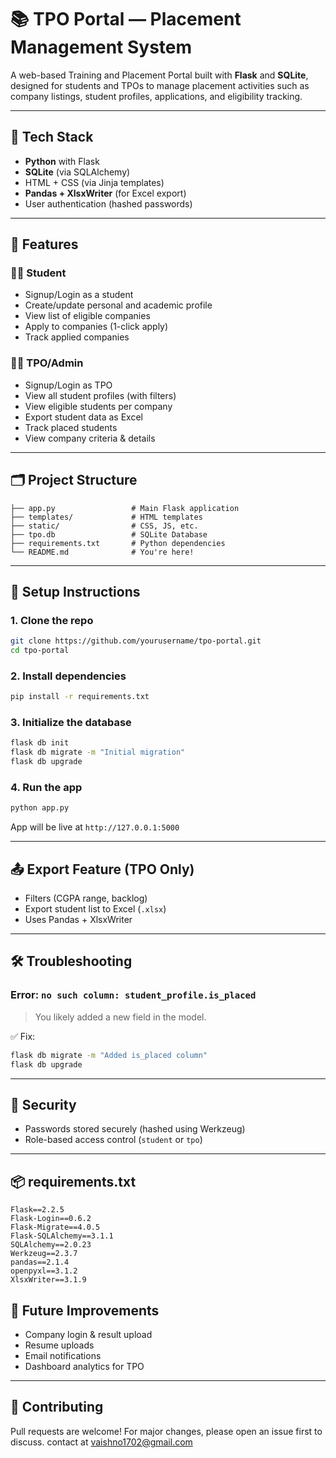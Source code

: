 
# 📚 TPO Portal — Placement Management System

A web-based Training and Placement Portal built with **Flask** and **SQLite**, designed for students and TPOs to manage placement activities such as company listings, student profiles, applications, and eligibility tracking.

---

## 🧰 Tech Stack

- **Python** with Flask
- **SQLite** (via SQLAlchemy)
- HTML + CSS (via Jinja templates)
- **Pandas + XlsxWriter** (for Excel export)
- User authentication (hashed passwords)

---

## 🔧 Features

### 👨‍🎓 Student
- Signup/Login as a student
- Create/update personal and academic profile
- View list of eligible companies
- Apply to companies (1-click apply)
- Track applied companies

### 🧑‍💼 TPO/Admin
- Signup/Login as TPO
- View all student profiles (with filters)
- View eligible students per company
- Export student data as Excel
- Track placed students
- View company criteria & details

---

## 🗂 Project Structure

```
├── app.py                 # Main Flask application
├── templates/             # HTML templates
├── static/                # CSS, JS, etc.
├── tpo.db                 # SQLite Database
├── requirements.txt       # Python dependencies
└── README.md              # You're here!
```

---

## 💾 Setup Instructions

### 1. Clone the repo

```bash
git clone https://github.com/yourusername/tpo-portal.git
cd tpo-portal
```

### 2. Install dependencies

```bash
pip install -r requirements.txt
```

### 3. Initialize the database

```bash
flask db init
flask db migrate -m "Initial migration"
flask db upgrade
```

### 4. Run the app

```bash
python app.py
```

App will be live at `http://127.0.0.1:5000`

---

## 📤 Export Feature (TPO Only)

- Filters (CGPA range, backlog)
- Export student list to Excel (`.xlsx`)
- Uses Pandas + XlsxWriter

---

## 🛠 Troubleshooting

### Error: `no such column: student_profile.is_placed`

> You likely added a new field in the model.

✅ Fix:
```bash
flask db migrate -m "Added is_placed column"
flask db upgrade
```

---

## 🔐 Security

- Passwords stored securely (hashed using Werkzeug)
- Role-based access control (`student` or `tpo`)

---

## 📦 requirements.txt

```
Flask==2.2.5
Flask-Login==0.6.2
Flask-Migrate==4.0.5
Flask-SQLAlchemy==3.1.1
SQLAlchemy==2.0.23
Werkzeug==2.3.7
pandas==2.1.4
openpyxl==3.1.2
XlsxWriter==3.1.9
```



## 🧠 Future Improvements

- Company login & result upload
- Resume uploads
- Email notifications
- Dashboard analytics for TPO

---

## 👏 Contributing

Pull requests are welcome! For major changes, please open an issue first to discuss. 
contact at vaishno1702@gmail.com
